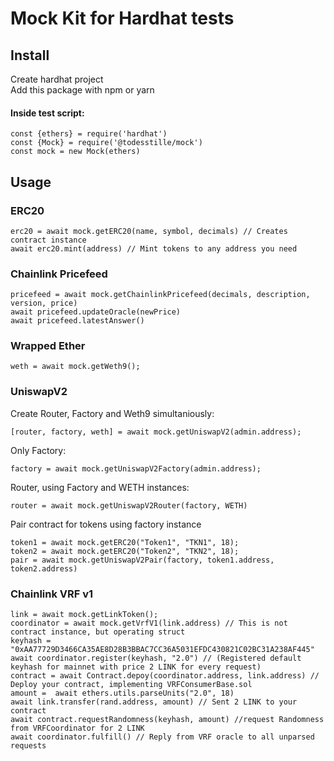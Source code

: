 # Mock Kit for Hardhat tests
## Install
Create hardhat project  
Add this package with npm or yarn
#### Inside test script:
```
const {ethers} = require('hardhat')
const {Mock} = require('@todesstille/mock')
const mock = new Mock(ethers)
```
## Usage
### ERC20
```
erc20 = await mock.getERC20(name, symbol, decimals) // Creates contract instance
await erc20.mint(address) // Mint tokens to any address you need
```
### Chainlink Pricefeed
```
pricefeed = await mock.getChainlinkPricefeed(decimals, description, version, price)
await pricefeed.updateOracle(newPrice)
await pricefeed.latestAnswer()

```
### Wrapped Ether
```
weth = await mock.getWeth9();
```
### UniswapV2
Create Router, Factory and Weth9 simultaniously:
```
[router, factory, weth] = await mock.getUniswapV2(admin.address);
```
Only Factory:
```
factory = await mock.getUniswapV2Factory(admin.address);
```
Router, using Factory and WETH instances:
```
router = await mock.getUniswapV2Router(factory, WETH)
```
Pair contract for tokens using factory instance
```
token1 = await mock.getERC20("Token1", "TKN1", 18);
token2 = await mock.getERC20("Token2", "TKN2", 18);
pair = await mock.getUniswapV2Pair(factory, token1.address, token2.address)
```
### Chainlink VRF v1
```
link = await mock.getLinkToken();
coordinator = await mock.getVrfV1(link.address) // This is not contract instance, but operating struct
keyhash = "0xAA77729D3466CA35AE8D28B3BBAC7CC36A5031EFDC430821C02BC31A238AF445"
await coordinator.register(keyhash, "2.0") // (Registered default keyhash for mainnet with price 2 LINK for every request)
contract = await Contract.depoy(coordinator.address, link.address) // Deploy your contract, implementing VRFConsumerBase.sol
amount =  await ethers.utils.parseUnits("2.0", 18)
await link.transfer(rand.address, amount) // Sent 2 LINK to your contract
await contract.requestRandomness(keyhash, amount) //request Randomness from VRFCoordinator for 2 LINK
await coordinator.fulfill() // Reply from VRF oracle to all unparsed requests
```